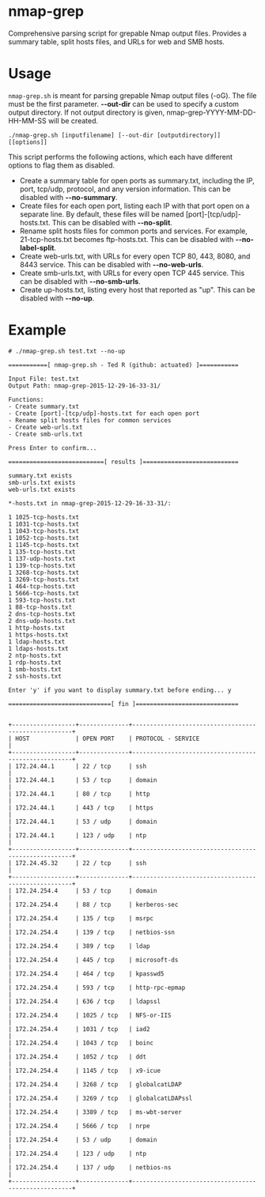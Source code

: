 # nmap-grep
Comprehensive parsing script for grepable Nmap output files. Provides a summary table, split hosts files, and URLs for web and SMB hosts.

# Usage
`nmap-grep.sh` is meant for parsing grepable Nmap output files (-oG). The file must be the first parameter. **--out-dir** can be used to specify a custom output directory. If not output directory is given, nmap-grep-YYYY-MM-DD-HH-MM-SS will be created.

```
./nmap-grep.sh [inputfilename] [--out-dir [outputdirectory]] [[options]]
```

This script performs the following actions, which each have different options to flag them as disabled.
* Create a summary table for open ports as summary.txt, including the IP, port, tcp/udp, protocol, and any version information. This can be disabled with **--no-summary**.
* Create files for each open port, listing each IP with that port open on a separate line. By default, these files will be named [port]-[tcp/udp]-hosts.txt. This can be disabled with **--no-split**.
* Rename split hosts files for common ports and services. For example, 21-tcp-hosts.txt becomes ftp-hosts.txt. This can be disabled with **--no-label-split**.
* Create web-urls.txt, with URLs for every open TCP 80, 443, 8080, and 8443 service. This can be disabled with **--no-web-urls**.
* Create smb-urls.txt, with URLs for every open TCP 445 service. This can be disabled with **--no-smb-urls**.
* Create up-hosts.txt, listing every host that reported as "up". This can be disabled with **--no-up**.

# Example
```
# ./nmap-grep.sh test.txt --no-up

===========[ nmap-grep.sh - Ted R (github: actuated) ]===========

Input File: test.txt
Output Path: nmap-grep-2015-12-29-16-33-31/

Functions:
- Create summary.txt
- Create [port]-[tcp/udp]-hosts.txt for each open port
- Rename split hosts files for common services
- Create web-urls.txt
- Create smb-urls.txt

Press Enter to confirm...

===========================[ results ]===========================

summary.txt exists
smb-urls.txt exists
web-urls.txt exists

*-hosts.txt in nmap-grep-2015-12-29-16-33-31/:

1 1025-tcp-hosts.txt
1 1031-tcp-hosts.txt
1 1043-tcp-hosts.txt
1 1052-tcp-hosts.txt
1 1145-tcp-hosts.txt
1 135-tcp-hosts.txt
1 137-udp-hosts.txt
1 139-tcp-hosts.txt
1 3268-tcp-hosts.txt
1 3269-tcp-hosts.txt
1 464-tcp-hosts.txt
1 5666-tcp-hosts.txt
1 593-tcp-hosts.txt
1 88-tcp-hosts.txt
2 dns-tcp-hosts.txt
2 dns-udp-hosts.txt
1 http-hosts.txt
1 https-hosts.txt
1 ldap-hosts.txt
1 ldaps-hosts.txt
2 ntp-hosts.txt
1 rdp-hosts.txt
1 smb-hosts.txt
2 ssh-hosts.txt

Enter 'y' if you want to display summary.txt before ending... y

=============================[ fin ]=============================


+------------------+--------------+-----------------------------------------------------+
| HOST             | OPEN PORT    | PROTOCOL - SERVICE                                  | 
+------------------+--------------+-----------------------------------------------------+
| 172.24.44.1      | 22 / tcp     | ssh                                                 | 
| 172.24.44.1      | 53 / tcp     | domain                                              | 
| 172.24.44.1      | 80 / tcp     | http                                                | 
| 172.24.44.1      | 443 / tcp    | https                                               | 
| 172.24.44.1      | 53 / udp     | domain                                              | 
| 172.24.44.1      | 123 / udp    | ntp                                                 | 
+------------------+--------------+-----------------------------------------------------+
| 172.24.45.32     | 22 / tcp     | ssh                                                 | 
+------------------+--------------+-----------------------------------------------------+
| 172.24.254.4     | 53 / tcp     | domain                                              | 
| 172.24.254.4     | 88 / tcp     | kerberos-sec                                        | 
| 172.24.254.4     | 135 / tcp    | msrpc                                               | 
| 172.24.254.4     | 139 / tcp    | netbios-ssn                                         | 
| 172.24.254.4     | 389 / tcp    | ldap                                                | 
| 172.24.254.4     | 445 / tcp    | microsoft-ds                                        | 
| 172.24.254.4     | 464 / tcp    | kpasswd5                                            | 
| 172.24.254.4     | 593 / tcp    | http-rpc-epmap                                      | 
| 172.24.254.4     | 636 / tcp    | ldapssl                                             | 
| 172.24.254.4     | 1025 / tcp   | NFS-or-IIS                                          | 
| 172.24.254.4     | 1031 / tcp   | iad2                                                | 
| 172.24.254.4     | 1043 / tcp   | boinc                                               | 
| 172.24.254.4     | 1052 / tcp   | ddt                                                 | 
| 172.24.254.4     | 1145 / tcp   | x9-icue                                             | 
| 172.24.254.4     | 3268 / tcp   | globalcatLDAP                                       | 
| 172.24.254.4     | 3269 / tcp   | globalcatLDAPssl                                    | 
| 172.24.254.4     | 3389 / tcp   | ms-wbt-server                                       | 
| 172.24.254.4     | 5666 / tcp   | nrpe                                                | 
| 172.24.254.4     | 53 / udp     | domain                                              | 
| 172.24.254.4     | 123 / udp    | ntp                                                 | 
| 172.24.254.4     | 137 / udp    | netbios-ns                                          | 
+------------------+--------------+-----------------------------------------------------+
```

